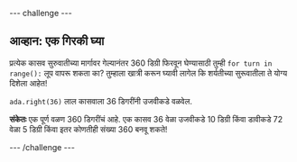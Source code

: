 --- challenge ---

## आव्हान: एक गिरकी घ्या

प्रत्येक कासव सुरुवातीच्या मार्गावर गेल्यानंतर 360 डिग्री फिरवून घेण्यासाठी तुम्ही `for turn in range():` लूप वापरू शकता का? तुम्हाला खात्री करून घ्यावी लागेल कि शर्यतीच्या सुरूवातीला ते योग्य दिशेला आहेत!

`ada.right(36)` लाल कासवाला 36 डिगरींनी उजवीकडे वळवेल.

**संकेतः** एक पूर्ण वळण 360 डिगरींचं आहे. एक कासव 36 वेळा उजवीकडे 10 डिग्री किंवा डावीकडे 72 वेळा 5 डिग्री किंवा इतर कोणतीही संख्या 360 बनवू शकते!

--- /challenge ---